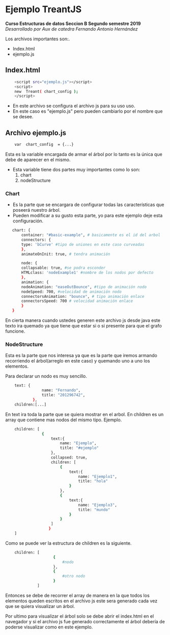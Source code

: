 # Ejemplo TreantJS
**Curso Estructuras de datos Seccion B Segundo semestre 2019** 
*Desarrollado por Aux de catedra Fernando Antonio Hernández*

Los archivos importantes son:.

 - Index.html 
 - ejemplo.js 
## Index.html
```sh
    <script src="ejemplo.js"></script>
    <script>
    new  Treant( chart_config );
    </script>
```


 - En este archivo se configura el archivo js para su uso uso. 
 - En este caso es "ejemplo.js" pero pueden cambiarlo por el nombre que se desee.


## Archivo ejemplo.js
```sh
    var  chart_config  = {...}
```
Esta es la variable encargada de armar el árbol por lo tanto es la única que debe de aparecer en el mismo.    
 *  Esta variable tiene dos partes muy importantes como lo son:
	 1. chart
	 2. nodeStructure
### Chart 
- Es la parte que se encargara de configurar todas las características que poseerá nuestro árbol.
- Pueden modificar a su gusto esta parte, yo para este ejemplo deje esta configuración.

    
 ```sh         
	chart: {
	    container: "#basic-example", # basicamente es el id del arbol
	    connectors: {
		type: 'bCurve' #tipo de uniones en este caso curveadas
	    },
	    animateOnInit: true, # tendra animación

	    node: {
		collapsable: true, #se podra esconder
		HTMLclass: 'nodeExample1' #nombre de los nodos por defecto
	    },
	    animation: {
		nodeAnimation: "easeOutBounce", #tipo de animación nodo
		nodeSpeed: 700, #velocidad de animación nodo
		connectorsAnimation: "bounce", # tipo animación enlace
		connectorsSpeed: 700 # velocidad animación enlace
	    }
	}
```
En cierta manera cuando ustedes generen este archivo js desde java  este texto ira quemado ya que tiene que estar si o si presente para que el grafo funcione.

### NodeStructure
Esta es la parte que nos interesa ya que es la parte que iremos armando recorriendo el árbol(arreglo en este caso) y quemando uno a uno los elementos.

Para declarar un nodo es muy sencillo.
```sh
	text: {
                name: "Fernando",
                title: "201296742",
            },
	children:[...]
```
En text ira toda la parte que se quiera mostrar en el arbol.
En children es un array que contiene mas nodos del mismo tipo.
Ejemplo.

```sh
	children: [
                {
                    text:{
                        name: "Ejemplo",
                        title: "#ejemplo"
                    },
                    collapsed: true,
                    children: [
                        {
                            text:{
                                name: "Ejemplo1",
                                title: "hola"
                            }
                        },
                        {
                            text:{
                                name: "Ejemplo3",
                                title: "mundo"
                            }
                        }
                    ]
                   }
	]
```
Como se puede ver la estructura de children es la siguiente.
```sh
    children: [
                     {
                         #nodo
                     },
                     {
                         #otro nodo
                     }
              ]
```
Entonces se debe de recorrer el array de manera en la que todos los elementos queden escritos en el archivo js este sera generado cada vez que se quiera visualizar un árbol.

Por ultimo para visualizar el árbol solo se debe abrir el index.html en el navegador y si el archivo js fue generado correctamente el árbol debería de poderse visualizar como en este ejemplo.
